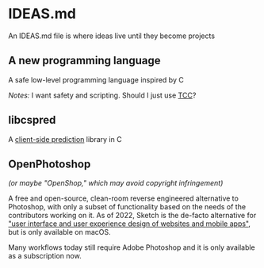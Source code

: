 # IDEAS.md
An IDEAS.md file is where ideas live until they become projects

## A new programming language
A safe low-level programming language inspired by C

*Notes:* I want safety and scripting. Should I just use [TCC][1]?

## libcspred
A [client-side prediction][2] library in C

## OpenPhotoshop
_(or maybe "OpenShop," which may avoid copyright infringement)_

A free and open-source, clean-room reverse engineered alternative to Photoshop,
with only a subset of functionality based on the needs of the contributors
working on it. As of 2022, Sketch is the de-facto alternative for ["user
interface and user experience design of websites and mobile apps"][3], but is
only available on macOS.

Many workflows today still require Adobe Photoshop and it is only available as a
subscription now.

[1]: https://bellard.org/tcc/
[2]: https://en.wikipedia.org/wiki/Client-side_prediction
[3]: https://en.wikipedia.org/wiki/Sketch_(software)
